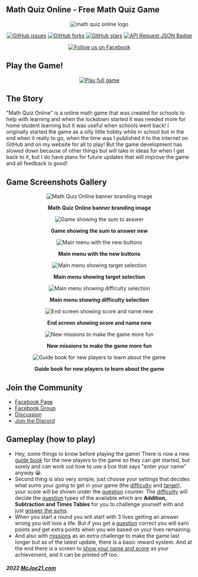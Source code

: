 ## Math Quiz Online - Free Math Quiz Game
<div align="center">

  <img alt="math quiz online logo" title="math quiz online logo" src="https://mcjoe21.com/math-quiz/images/mqo-game-logo-long.png">

  <p>
    <a href="https://github.com/mqo-game/math-quiz-game/issues"><img src="https://img.shields.io/github/issues/mqo-game/math-quiz-game?style=flat-square&logo=github" alt="GitHub issues"></a>
    <a href="https://github.com/mqo-game/math-quiz-game/forks"><img src="https://img.shields.io/github/forks/mqo-game/math-quiz-game?style=flat-square&logo=github" alt="GitHub forks"></a>
    <a href="https://github.com/mqo-game/math-quiz-game/stargazers"><img src="https://img.shields.io/github/stars/mqo-game/math-quiz-game?style=flat-square&logo=github" alt="GitHub stars"></a>
    <a href="https://api.mcjoe21.com/packages?id=mqo-game"><img src="https://img.shields.io/badge/API%20Request-JSON-lighthgrey?style=flat-square" alt="API Request JSON Badge "></a>
  </p>

  <p>
    <a href="https://facebook.com/MathQuizOnline"><img src="https://img.shields.io/badge/Follow%20us%20on-Facebook-blue?style=flat-square&logo=facebook" alt="Follow us on Facebook"></a>
  </p>
</div>

Play the Game!
--------------
<div align="center">
  <p>
    <a href="https://mqo-game.com"><img src="https://img.shields.io/badge/Play%20the%20game-here-orange?style=flat-square" alt="Play full game"></a>
  </p>
</div>

The Story
---------

"Math Quiz Online" is a online math game that was created for schools to help with learning and when the lockdown started it was needed more for home student learning but it was useful when schools went back!
I originally started the game as a silly little hobby while in school but in the end when it really to go, when the time was I published it to the internet on GitHub and on my website for all to play!
But the game development has slowed down because of other things but will take in ideas for when I get back to it, but I do have plans for future updates that will improve the game and all feedback is good!

Game Screenshots Gallery
------------------------

<div align="center">
  <img id=gallery1 alt="Math Quiz Online banner branding image" title="Math Quiz Online banner branding image" src=https://mcjoe21.com/math-quiz/images/1-math-quiz-online-banner.jpg>

  **Math Quiz Online banner branding image**

  <img id=gallery2 alt="Game showing the sum to answer" title="Game showing the sum to answer" src=https://mcjoe21.com/math-quiz/images/2-game-showing-sum-to-answer-day.png>

  **Game showing the sum to answer new**

  <img id=gallery3 alt="Main menu with the new buttons" title="Main menu with the new buttons" src=https://mcjoe21.com/math-quiz/images/3-main-menu-new-day.png>

  **Main menu with the new buttons**

  <img id=gallery4 alt="Main menu showing target selection" title="Main menu showing target selection" src=https://mcjoe21.com/math-quiz/images/3-main-menu-showing-target-selection.png>

  **Main menu showing target selection**

  <img id=gallery5 alt="Main menu showing difficulty selection" title="Main menu showing difficulty selection" src=https://mcjoe21.com/math-quiz/images/4-main-menu-showing-difficulty-selection.png>

  **Main menu showing difficulty selection**

  <img id=gallery6 alt="End screen showing score and name new" title="End screen showing score and name new" src=https://mcjoe21.com/math-quiz/images/5-end-screen-showing-score-and-name-new-night.png>

  **End screen showing score and name new**

  <img id=gallery7 alt="New missions to make the game more fun" title="New missions to make the game more fun" src=https://mcjoe21.com/math-quiz/images/7-missions-menu-new-night.png>

  **New missions to make the game more fun**

  <img id=gallery8 alt="Guide book for new players to learn about the game" title="Guide book for new players to learn about the game" src=https://mcjoe21.com/math-quiz/images/8-guide-book-menu-new-day.png>

  **Guide book for new players to learn about the game**
</div>

Join the Community
------------------

- [Facebook Page](https://facebook.com/MathQuizOnline)
- [Facebook Group](https://facebook.com/group/mqogame)
- [Discussion](https://github.com/mqo-game/math-quiz-game/discussions)
- [Join the Discord](https://mcjoe21.com/mq/discord)

Gameplay (how to play)
----------------------

- Hey, some things to know before playing the game! There is now a new [guide book](#gallery8) for the new players to the game so they can get started, but surely and can work out how to use a box that says "enter your name" anyway 😀.
- Second thing is also very simple, just choose your settings that decides what sums your going to get in your game (the [difficulty](#gallery5) and [target](#gallery4)), your score will be shown under the [question](#gallery2) counter. The [difficulty](#gallery5) will decide the [question](#gallery2) types of the available which are **Addition, Subtraction and Times Tables** for you to challenge yourself with and just [answer the sums](#gallery2).
- When you start a round you will start with 3 lives getting an answer wrong you will lose a life. But if you get a [question](#gallery2) correct you will earn points and get extra points when you win based on your lives remaining.
- And also with [missions](#gallery7) as an extra challenge to make the game last longer but as of the latest update, there is a basic reward system. And at the end there is a screen to [show your name and score](#gallery6) as your achievement, and it can be printed off too.

##### 2022 [McJoe21.com](https://mcjoe21.com)
